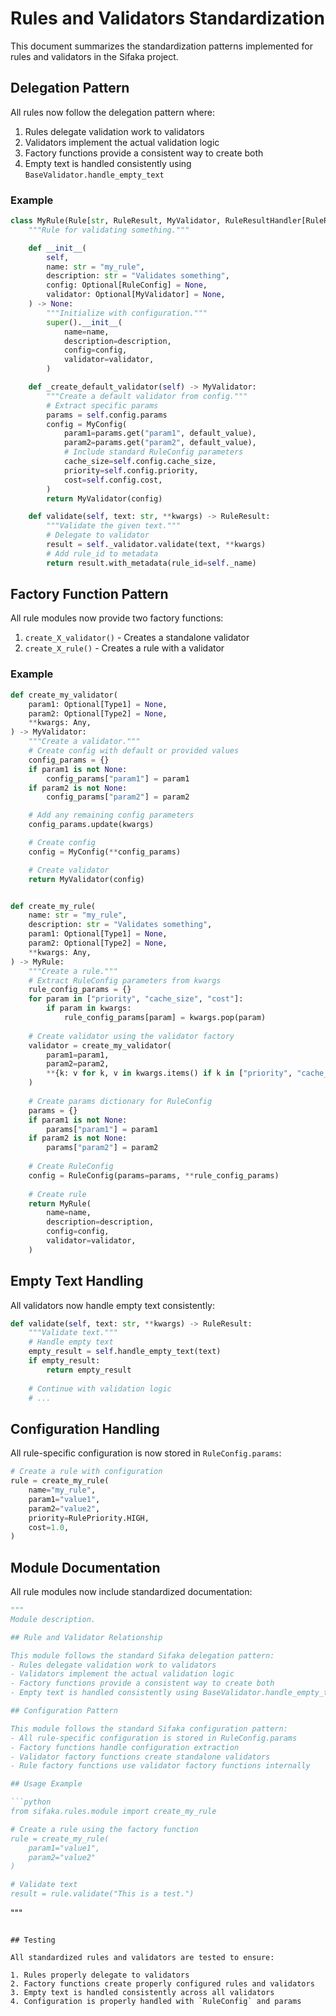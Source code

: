 # Rules and Validators Standardization

This document summarizes the standardization patterns implemented for rules and validators in the Sifaka project.

## Delegation Pattern

All rules now follow the delegation pattern where:

1. Rules delegate validation work to validators
2. Validators implement the actual validation logic
3. Factory functions provide a consistent way to create both
4. Empty text is handled consistently using `BaseValidator.handle_empty_text`

### Example

```python
class MyRule(Rule[str, RuleResult, MyValidator, RuleResultHandler[RuleResult]]):
    """Rule for validating something."""

    def __init__(
        self,
        name: str = "my_rule",
        description: str = "Validates something",
        config: Optional[RuleConfig] = None,
        validator: Optional[MyValidator] = None,
    ) -> None:
        """Initialize with configuration."""
        super().__init__(
            name=name,
            description=description,
            config=config,
            validator=validator,
        )

    def _create_default_validator(self) -> MyValidator:
        """Create a default validator from config."""
        # Extract specific params
        params = self.config.params
        config = MyConfig(
            param1=params.get("param1", default_value),
            param2=params.get("param2", default_value),
            # Include standard RuleConfig parameters
            cache_size=self.config.cache_size,
            priority=self.config.priority,
            cost=self.config.cost,
        )
        return MyValidator(config)

    def validate(self, text: str, **kwargs) -> RuleResult:
        """Validate the given text."""
        # Delegate to validator
        result = self._validator.validate(text, **kwargs)
        # Add rule_id to metadata
        return result.with_metadata(rule_id=self._name)
```

## Factory Function Pattern

All rule modules now provide two factory functions:

1. `create_X_validator()` - Creates a standalone validator
2. `create_X_rule()` - Creates a rule with a validator

### Example

```python
def create_my_validator(
    param1: Optional[Type1] = None,
    param2: Optional[Type2] = None,
    **kwargs: Any,
) -> MyValidator:
    """Create a validator."""
    # Create config with default or provided values
    config_params = {}
    if param1 is not None:
        config_params["param1"] = param1
    if param2 is not None:
        config_params["param2"] = param2

    # Add any remaining config parameters
    config_params.update(kwargs)

    # Create config
    config = MyConfig(**config_params)

    # Create validator
    return MyValidator(config)


def create_my_rule(
    name: str = "my_rule",
    description: str = "Validates something",
    param1: Optional[Type1] = None,
    param2: Optional[Type2] = None,
    **kwargs: Any,
) -> MyRule:
    """Create a rule."""
    # Extract RuleConfig parameters from kwargs
    rule_config_params = {}
    for param in ["priority", "cache_size", "cost"]:
        if param in kwargs:
            rule_config_params[param] = kwargs.pop(param)
    
    # Create validator using the validator factory
    validator = create_my_validator(
        param1=param1,
        param2=param2,
        **{k: v for k, v in kwargs.items() if k in ["priority", "cache_size", "cost", "params"]},
    )
    
    # Create params dictionary for RuleConfig
    params = {}
    if param1 is not None:
        params["param1"] = param1
    if param2 is not None:
        params["param2"] = param2
    
    # Create RuleConfig
    config = RuleConfig(params=params, **rule_config_params)
    
    # Create rule
    return MyRule(
        name=name,
        description=description,
        config=config,
        validator=validator,
    )
```

## Empty Text Handling

All validators now handle empty text consistently:

```python
def validate(self, text: str, **kwargs) -> RuleResult:
    """Validate text."""
    # Handle empty text
    empty_result = self.handle_empty_text(text)
    if empty_result:
        return empty_result
    
    # Continue with validation logic
    # ...
```

## Configuration Handling

All rule-specific configuration is now stored in `RuleConfig.params`:

```python
# Create a rule with configuration
rule = create_my_rule(
    name="my_rule",
    param1="value1",
    param2="value2",
    priority=RulePriority.HIGH,
    cost=1.0,
)
```

## Module Documentation

All rule modules now include standardized documentation:

```python
"""
Module description.

## Rule and Validator Relationship

This module follows the standard Sifaka delegation pattern:
- Rules delegate validation work to validators
- Validators implement the actual validation logic
- Factory functions provide a consistent way to create both
- Empty text is handled consistently using BaseValidator.handle_empty_text

## Configuration Pattern

This module follows the standard Sifaka configuration pattern:
- All rule-specific configuration is stored in RuleConfig.params
- Factory functions handle configuration extraction
- Validator factory functions create standalone validators
- Rule factory functions use validator factory functions internally

## Usage Example

```python
from sifaka.rules.module import create_my_rule

# Create a rule using the factory function
rule = create_my_rule(
    param1="value1",
    param2="value2"
)

# Validate text
result = rule.validate("This is a test.")
```
"""
```

## Testing

All standardized rules and validators are tested to ensure:

1. Rules properly delegate to validators
2. Factory functions create properly configured rules and validators
3. Empty text is handled consistently across all validators
4. Configuration is properly handled with `RuleConfig` and params
